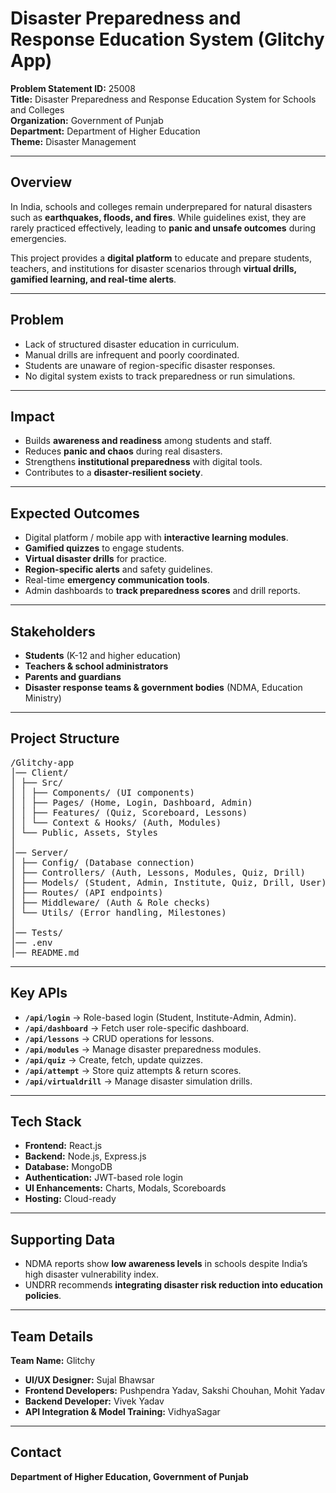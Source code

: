 # Disaster Preparedness and Response Education System (Glitchy App)

**Problem Statement ID:** 25008  
**Title:** Disaster Preparedness and Response Education System for Schools and Colleges  
**Organization:** Government of Punjab  
**Department:** Department of Higher Education  
**Theme:** Disaster Management  

---

##  Overview
In India, schools and colleges remain underprepared for natural disasters such as **earthquakes, floods, and fires**. While guidelines exist, they are rarely practiced effectively, leading to **panic and unsafe outcomes** during emergencies.  

This project provides a **digital platform** to educate and prepare students, teachers, and institutions for disaster scenarios through **virtual drills, gamified learning, and real-time alerts**.

---

##  Problem
-  Lack of structured disaster education in curriculum.  
-  Manual drills are infrequent and poorly coordinated.  
-  Students are unaware of region-specific disaster responses.  
-  No digital system exists to track preparedness or run simulations.  

---

##  Impact
-  Builds **awareness and readiness** among students and staff.  
-  Reduces **panic and chaos** during real disasters.  
-  Strengthens **institutional preparedness** with digital tools.  
-  Contributes to a **disaster-resilient society**.  

---

##  Expected Outcomes
-  Digital platform / mobile app with **interactive learning modules**.  
-  **Gamified quizzes** to engage students.  
-  **Virtual disaster drills** for practice.  
-  **Region-specific alerts** and safety guidelines.  
-  Real-time **emergency communication tools**.  
-  Admin dashboards to **track preparedness scores** and drill reports.  

---

##  Stakeholders
-  **Students** (K-12 and higher education)  
-  **Teachers & school administrators**  
-  **Parents and guardians**  
-  **Disaster response teams & government bodies** (NDMA, Education Ministry)  

---

##  Project Structure
<pre>
/Glitchy-app
│── Client/
│ ├── Src/
│ │ ├── Components/ (UI components)
│ │ ├── Pages/ (Home, Login, Dashboard, Admin)
│ │ ├── Features/ (Quiz, Scoreboard, Lessons)
│ │ └── Context & Hooks/ (Auth, Modules)
│ └── Public, Assets, Styles
│
│── Server/
│ ├── Config/ (Database connection)
│ ├── Controllers/ (Auth, Lessons, Modules, Quiz, Drill)
│ ├── Models/ (Student, Admin, Institute, Quiz, Drill, User)
│ ├── Routes/ (API endpoints)
│ ├── Middleware/ (Auth & Role checks)
│ └── Utils/ (Error handling, Milestones)
│
│── Tests/
│── .env
│── README.md</pre>


---

##  Key APIs
- **`/api/login`** → Role-based login (Student, Institute-Admin, Admin).  
- **`/api/dashboard`** → Fetch user role-specific dashboard.  
- **`/api/lessons`** → CRUD operations for lessons.  
- **`/api/modules`** → Manage disaster preparedness modules.  
- **`/api/quiz`** → Create, fetch, update quizzes.  
- **`/api/attempt`** → Store quiz attempts & return scores.  
- **`/api/virtualdrill`** → Manage disaster simulation drills.  

---

##  Tech Stack
-  **Frontend:** React.js  
-  **Backend:** Node.js, Express.js  
-  **Database:** MongoDB  
-  **Authentication:** JWT-based role login  
-  **UI Enhancements:** Charts, Modals, Scoreboards  
-  **Hosting:** Cloud-ready  

---

##  Supporting Data
-  NDMA reports show **low awareness levels** in schools despite India’s high disaster vulnerability index.  
-  UNDRR recommends **integrating disaster risk reduction into education policies**.  

---

##  Team Details
**Team Name:** Glitchy  

-  **UI/UX Designer:** Sujal Bhawsar  
-  **Frontend Developers:** Pushpendra Yadav, Sakshi Chouhan, Mohit Yadav  
-  **Backend Developer:** Vivek Yadav  
-  **API Integration & Model Training:** VidhyaSagar  

---

##  Contact
**Department of Higher Education, Government of Punjab**  
